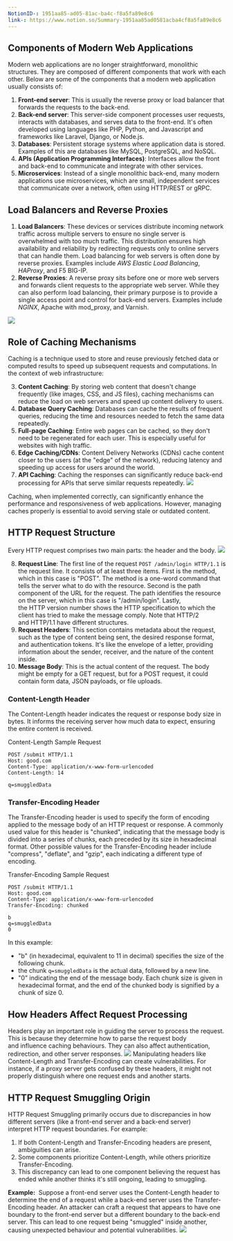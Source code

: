 ```yaml
---
NotionID-: 1951aa85-ad05-81ac-ba4c-f8a5fa89e8c6
link-: https://www.notion.so/Summary-1951aa85ad0581acba4cf8a5fa89e8c6
---
```


## Components of Modern Web Applications
Modern web applications are no longer straightforward, monolithic structures. They are composed of different components that work with each other. Below are some of the components that a modern web application usually consists of:

1. **Front-end server**: This is usually the reverse proxy or load balancer that forwards the requests to the back-end.
2. **Back-end server**: This server-side component processes user requests, interacts with databases, and serves data to the front-end. It's often developed using languages like PHP, Python, and Javascript and frameworks like Laravel, Django, or Node.js.
3. **Databases**: Persistent storage systems where application data is stored. Examples of this are databases like MySQL, PostgreSQL, and NoSQL.
4. **APIs (Application Programming Interfaces)**: Interfaces allow the front and back-end to communicate and integrate with other services.
5. **Microservices**: Instead of a single monolithic back-end, many modern applications use microservices, which are small, independent services that communicate over a network, often using HTTP/REST or gRPC.

## Load Balancers and Reverse Proxies
1. **Load Balancers**: These devices or services distribute incoming network traffic across multiple servers to ensure no single server is overwhelmed with too much traffic. This distribution ensures high availability and reliability by redirecting requests only to online servers that can handle them. Load balancing for web servers is often done by reverse proxies. Examples include *AWS Elastic Load Balancing*, *HAProxy*, and F5 BIG-IP.
2. **Reverse Proxies**: A reverse proxy sits before one or more web servers and forwards client requests to the appropriate web server. While they can also perform load balancing, their primary purpose is to provide a single access point and control for back-end servers. Examples include *NGINX*, Apache with mod_proxy, and Varnish.

![](Pasted%20image%2020250209104620.png)

## Role of Caching Mechanisms
Caching is a technique used to store and reuse previously fetched data or computed results to speed up subsequent requests and computations. In the context of web infrastructure:

3. **Content Caching**: By storing web content that doesn't change frequently (like images, CSS, and JS files), caching mechanisms can reduce the load on web servers and speed up content delivery to users.
4. **Database Query Caching**: Databases can cache the results of frequent queries, reducing the time and resources needed to fetch the same data repeatedly.
5. **Full-page Caching**: Entire web pages can be cached, so they don't need to be regenerated for each user. This is especially useful for websites with high traffic.
6. **Edge Caching/CDNs**: Content Delivery Networks (CDNs) cache content closer to the users (at the "edge" of the network), reducing latency and speeding up access for users around the world.
7. **API Caching**: Caching the responses can significantly reduce back-end processing for APIs that serve similar requests repeatedly.
	![](Pasted%20image%2020250209104756.png)

Caching, when implemented correctly, can significantly enhance the performance and responsiveness of web applications. However, managing caches properly is essential to avoid serving stale or outdated content.


## HTTP Request Structure
Every HTTP request comprises two main parts: the header and the body.
	![](Pasted%20image%2020250209105113.png)

8. **Request Line**: The first line of the request `POST /admin/login HTTP/1.1` is the request line. It consists of at least three items. First is the method, which in this case is "POST". The method is a one-word command that tells the server what to do with the resource. Second is the path component of the URL for the request. The path identifies the resource on the server, which in this case is "/admin/login". Lastly, the HTTP version number shows the HTTP specification to which the client has tried to make the message comply. Note that HTTP/2 and HTTP/1.1 have different structures.
9. **Request Headers**: This section contains metadata about the request, such as the type of content being sent, the desired response format, and authentication tokens. It's like the envelope of a letter, providing information about the sender, receiver, and the nature of the content inside.
10. **Message Body**: This is the actual content of the request. The body might be empty for a GET request, but for a POST request, it could contain form data, JSON payloads, or file uploads.

### **Content-Length Header**
The Content-Length header indicates the request or response body size in bytes. It informs the receiving server how much data to expect, ensuring the entire content is received.

Content-Length Sample Request
```shell-session
POST /submit HTTP/1.1
Host: good.com
Content-Type: application/x-www-form-urlencoded
Content-Length: 14
    
q=smuggledData
```

### **Transfer-Encoding Header**
The Transfer-Encoding header is used to specify the form of encoding applied to the message body of an HTTP request or response. A commonly used value for this header is "chunked", indicating that the message body is divided into a series of chunks, each preceded by its size in hexadecimal format. Other possible values for the Transfer-Encoding header include "compress", "deflate", and "gzip", each indicating a different type of encoding. 

Transfer-Encoding Sample Request
```shell
POST /submit HTTP/1.1
Host: good.com
Content-Type: application/x-www-form-urlencoded
Transfer-Encoding: chunked
    
b
q=smuggledData 
0
```

In this example:
- "b" (in hexadecimal, equivalent to 11 in decimal) specifies the size of the following chunk.
-  the chunk `q=smuggledData` is the actual data, followed by a new line.
 - "0"  indicating the end of the message body. Each chunk size is given in hexadecimal format, and the end of the chunked body is signified by a chunk of size 0.


## How Headers Affect Request Processing
Headers play an important role in guiding the server to process the request. This is because they determine how to parse the request body and influence caching behaviours. They can also affect authentication, redirection, and other server responses.
	![](Pasted%20image%2020250209112351.png)
Manipulating headers like Content-Length and Transfer-Encoding can create vulnerabilities. For instance, if a proxy server gets confused by these headers, it might not properly distinguish where one request ends and another starts.


## HTTP Request Smuggling Origin
HTTP Request Smuggling primarily occurs due to discrepancies in how different servers (like a front-end server and a back-end server) interpret HTTP request boundaries. For example:

1. If both Content-Length and Transfer-Encoding headers are present, ambiguities can arise.
2. Some components prioritize Content-Length, while others prioritize Transfer-Encoding.
3. This discrepancy can lead to one component believing the request has ended while another thinks it's still ongoing, leading to smuggling.

**Example:** 
	Suppose a front-end server uses the Content-Length header to determine the end of a request while a back-end server uses the Transfer-Encoding header. An attacker can craft a request that appears to have one boundary to the front-end server but a different boundary to the back-end server. This can lead to one request being "smuggled" inside another, causing unexpected behaviour and potential vulnerabilities.
	![](Pasted%20image%2020250209112556.png)
